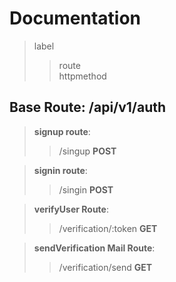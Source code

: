 # Documentation

> label
>
> > route  
> > httpmethod

## Base Route: /api/v1/auth

> **signup route**:
>
> > /singup
> > **POST**

> **signin route**:
>
> > /singin
> > **POST**

> **verifyUser Route**:
>
> > /verification/:token
> > **GET**

> **sendVerification Mail Route**:
>
> > /verification/send
> > **GET**
